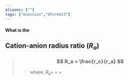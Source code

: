```yaml
---
aliases: [""]
tags: ["Question","QFormat3"]
---
```


#### What is the
## Cation-anion radius ratio ($R_a$)
> ### $$ R_a = \frac{r_c}{r_a} $$ 
>> where:
>> $R_a=$ 
>> $=$
>> $=$